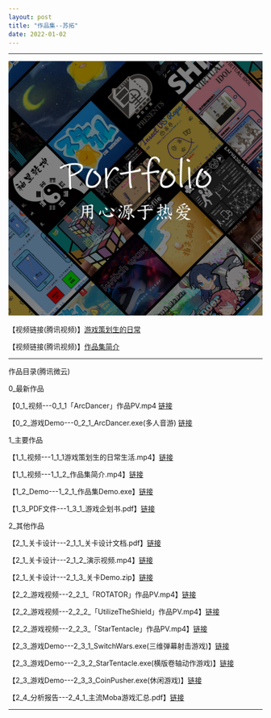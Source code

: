 ```yaml
---
layout: post
title: "作品集--苏拓"
date: 2022-01-02
---
```

********************************************************
![Image text](https://github.com/SotakuStudio/SotakuStudio.github.io/blob/main/Image/test1600.jpg?raw=true)

【视频链接(腾讯视频)】[游戏策划生的日常](https://v.qq.com/x/page/d32595zt270.html)

【视频链接(腾讯视频)】[作品集简介](https://v.qq.com/x/page/q3259rkwamv.html)

************************************************************************************************


作品目录(腾讯微云)

  0_最新作品  
  
【0_1_视频---0_1_1「ArcDancer」作品PV.mp4 [链接](https://share.weiyun.com/TdPg7Hzh)
      
【0_2_游戏Demo---0_2_1_ArcDancer.exe(多人音游) [链接](https://share.weiyun.com/TdPg7Hzh)
      
  1_主要作品
  
【1_1_视频---1_1_1游戏策划生的日常生活.mp4】[链接](https://share.weiyun.com/TdPg7Hzh)
    
【1_1_视频---1_1_2_作品集简介.mp4】[链接](https://share.weiyun.com/BEEyAb6l)
    
【1_2_Demo---1_2_1_作品集Demo.exe】[链接](https://share.weiyun.com/JaNNZWMq)
    
【1_3_PDF文件---1_3_1_游戏企划书.pdf】[链接](https://share.weiyun.com/OZ1NzCSz)
    
  2_其他作品
  
【2_1_关卡设计---2_1_1_关卡设计文档.pdf】[链接](https://share.weiyun.com/AzYYbFjt)
    
【2_1_关卡设计---2_1_2_演示视频.mp4】[链接](https://share.weiyun.com/AwzamMf8)
    
【2_1_关卡设计---2_1_3_关卡Demo.zip】[链接](https://share.weiyun.com/CNR5GYxp)
  
【2_2_游戏视频---2_2_1_「ROTATOR」作品PV.mp4】[链接](https://share.weiyun.com/EoD1AOCJ)
    
【2_2_游戏视频---2_2_2_「UtilizeTheShield」作品PV.mp4】[链接](https://share.weiyun.com/WlMO4mPS)
    
【2_2_游戏视频---2_2_3_「StarTentacle」作品PV.mp4】[链接](https://share.weiyun.com/LqrLb5PU)
    
【2_3_游戏Demo---2_3_1_SwitchWars.exe(三维弹幕射击游戏)】[链接](https://share.weiyun.com/uFXg7K9Q)
    
【2_3_游戏Demo---2_3_2_StarTentacle.exe(横版卷轴动作游戏)】[链接](https://share.weiyun.com/CYZcDa00)
    
【2_3_游戏Demo---2_3_3_CoinPusher.exe(休闲游戏)】[链接](https://share.weiyun.com/VjVDWF3E)
    
【2_4_分析报告---2_4_1_主流Moba游戏汇总.pdf】[链接](https://share.weiyun.com/a1wqLRLH)

********************************************************
